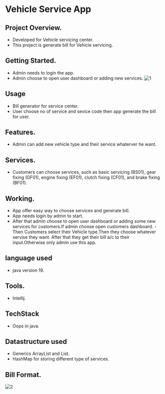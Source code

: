 
# Vehicle Service App
## Project Overview.
- Developed for Vehicle servicing center.
- This project is generate bill for Vehicle servicing.
## Getting Started.
- Admin needs to login the app.
- Admin choose to open user dashboard or adding new services.
![1](https://user-images.githubusercontent.com/109346750/230660386-0deaf15d-4718-4cee-b632-85f92a76f29f.png)

## Usage
- Bill generator for service center.
- User choose no of service and sevice code then app generate the bill for user.
## Features.
- Admin can add new vehicle type  and their service whaterver he want.
## Services.
- Customers can choose services, such as basic servicing (BS01), gear fixing (GF01), engine fixing (EF01), clutch fixing (CF01), and brake fixing (BF01).
## Working.
- App offer easy way to choose services and generate bill.
- App needs login by admin to start.
- After that admin choose to open user dashboard or adding some new services for customers.If admin choose open customers dashboard.
-Then Customers select their Vehicle type.Then they choose whatever servise they want. After that they get their bill a/c to their input.Otherwise only admin use this app.
## language used
- java version 19.
## Tools.
- Intellij.
## TechStack
- Oops in java.
## Datastructure used 
- Generics ArrayList and List.
- HashMap for storing different type of services.
## Bill Format.
![2](https://user-images.githubusercontent.com/109346750/230660409-5bdc9b24-b289-4d8d-92e6-276f63e36d1b.png)





